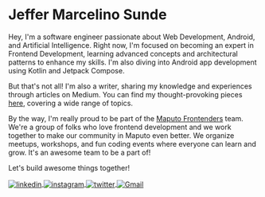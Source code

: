 # Jeffer Marcelino Sunde

Hey, I'm a software engineer passionate about Web Development, Android, and Artificial Intelligence. Right now, I'm focused on becoming an expert in Frontend Development, learning advanced concepts and architectural patterns to enhance my skills. I'm also diving into Android app development using Kotlin and Jetpack Compose.

But that's not all! I'm also a writer, sharing my knowledge and experiences through articles on Medium. You can find my thought-provoking pieces [here](https://medium.com/@jeffermarcelino), covering a wide range of topics.

By the way, I'm really proud to be part of the [Maputo Frontenders](https://www.linkedin.com/company/maputo-frontenders) team. We're a group of folks who love frontend development and we work together to make our community in Maputo even better. We organize meetups, workshops, and fun coding events where everyone can learn and grow. It's an awesome team to be a part of!

Let's build awesome things together!

<a href="https://www.linkedin.com/in/jeffermarcelino/" target="_blank">
  <img align="center" src="https://img.shields.io/badge/-Jeffer Marcelino-E82B47?style=flat-square&logo=linkedin&logoColor=white" alt="linkedin"/>
</a>
<a href="https://www.instagram.com/jeffer_marcelin/" target="_blank">
 <img align="center" src="https://img.shields.io/badge/-Jeffer Marcelino-E82B47?style=flat-square&logo=instagram&logoColor=white" alt="instagram"/>
</a>
<a href="https://twitter.com/JefferMarcelin" target="_blank">
  <img align="center" src="https://img.shields.io/badge/-Jeffer Marcelino-E82B47?style=flat-square&logo=twitter&logoColor=white" alt="twitter"/>  
</a>
<a href="mailto:jeffersunde72@gmail.com" target="_blank">
  <img align="center" src="https://img.shields.io/badge/-jeffersunde72@gmail.com-E82B47?style=flat-square&logo=gmail&logoColor=white" alt="Gmail"/>
</a>
